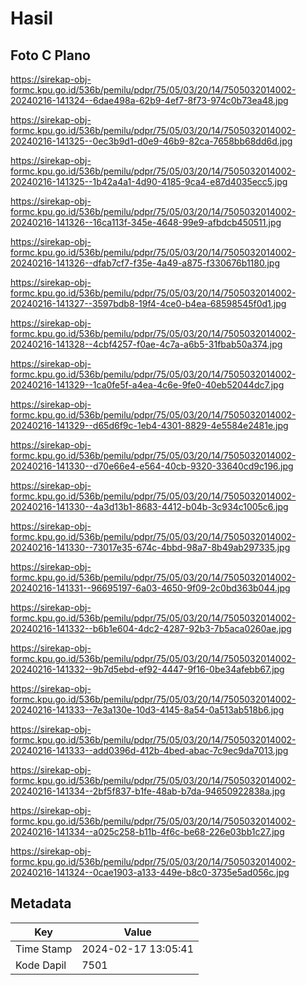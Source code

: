 # Hasil

## Foto C Plano

https://sirekap-obj-formc.kpu.go.id/536b/pemilu/pdpr/75/05/03/20/14/7505032014002-20240216-141324--6dae498a-62b9-4ef7-8f73-974c0b73ea48.jpg

https://sirekap-obj-formc.kpu.go.id/536b/pemilu/pdpr/75/05/03/20/14/7505032014002-20240216-141325--0ec3b9d1-d0e9-46b9-82ca-7658bb68dd6d.jpg

https://sirekap-obj-formc.kpu.go.id/536b/pemilu/pdpr/75/05/03/20/14/7505032014002-20240216-141325--1b42a4a1-4d90-4185-9ca4-e87d4035ecc5.jpg

https://sirekap-obj-formc.kpu.go.id/536b/pemilu/pdpr/75/05/03/20/14/7505032014002-20240216-141326--16ca113f-345e-4648-99e9-afbdcb450511.jpg

https://sirekap-obj-formc.kpu.go.id/536b/pemilu/pdpr/75/05/03/20/14/7505032014002-20240216-141326--dfab7cf7-f35e-4a49-a875-f330676b1180.jpg

https://sirekap-obj-formc.kpu.go.id/536b/pemilu/pdpr/75/05/03/20/14/7505032014002-20240216-141327--3597bdb8-19f4-4ce0-b4ea-68598545f0d1.jpg

https://sirekap-obj-formc.kpu.go.id/536b/pemilu/pdpr/75/05/03/20/14/7505032014002-20240216-141328--4cbf4257-f0ae-4c7a-a6b5-31fbab50a374.jpg

https://sirekap-obj-formc.kpu.go.id/536b/pemilu/pdpr/75/05/03/20/14/7505032014002-20240216-141329--1ca0fe5f-a4ea-4c6e-9fe0-40eb52044dc7.jpg

https://sirekap-obj-formc.kpu.go.id/536b/pemilu/pdpr/75/05/03/20/14/7505032014002-20240216-141329--d65d6f9c-1eb4-4301-8829-4e5584e2481e.jpg

https://sirekap-obj-formc.kpu.go.id/536b/pemilu/pdpr/75/05/03/20/14/7505032014002-20240216-141330--d70e66e4-e564-40cb-9320-33640cd9c196.jpg

https://sirekap-obj-formc.kpu.go.id/536b/pemilu/pdpr/75/05/03/20/14/7505032014002-20240216-141330--4a3d13b1-8683-4412-b04b-3c934c1005c6.jpg

https://sirekap-obj-formc.kpu.go.id/536b/pemilu/pdpr/75/05/03/20/14/7505032014002-20240216-141330--73017e35-674c-4bbd-98a7-8b49ab297335.jpg

https://sirekap-obj-formc.kpu.go.id/536b/pemilu/pdpr/75/05/03/20/14/7505032014002-20240216-141331--96695197-6a03-4650-9f09-2c0bd363b044.jpg

https://sirekap-obj-formc.kpu.go.id/536b/pemilu/pdpr/75/05/03/20/14/7505032014002-20240216-141332--b6b1e604-4dc2-4287-92b3-7b5aca0260ae.jpg

https://sirekap-obj-formc.kpu.go.id/536b/pemilu/pdpr/75/05/03/20/14/7505032014002-20240216-141332--9b7d5ebd-ef92-4447-9f16-0be34afebb67.jpg

https://sirekap-obj-formc.kpu.go.id/536b/pemilu/pdpr/75/05/03/20/14/7505032014002-20240216-141333--7e3a130e-10d3-4145-8a54-0a513ab518b6.jpg

https://sirekap-obj-formc.kpu.go.id/536b/pemilu/pdpr/75/05/03/20/14/7505032014002-20240216-141333--add0396d-412b-4bed-abac-7c9ec9da7013.jpg

https://sirekap-obj-formc.kpu.go.id/536b/pemilu/pdpr/75/05/03/20/14/7505032014002-20240216-141334--2bf5f837-b1fe-48ab-b7da-94650922838a.jpg

https://sirekap-obj-formc.kpu.go.id/536b/pemilu/pdpr/75/05/03/20/14/7505032014002-20240216-141334--a025c258-b11b-4f6c-be68-226e03bb1c27.jpg

https://sirekap-obj-formc.kpu.go.id/536b/pemilu/pdpr/75/05/03/20/14/7505032014002-20240216-141324--0cae1903-a133-449e-b8c0-3735e5ad056c.jpg


## Metadata

| Key        | Value               |
| ---------- | ------------------- |
| Time Stamp | 2024-02-17 13:05:41 |
| Kode Dapil | 7501                |



